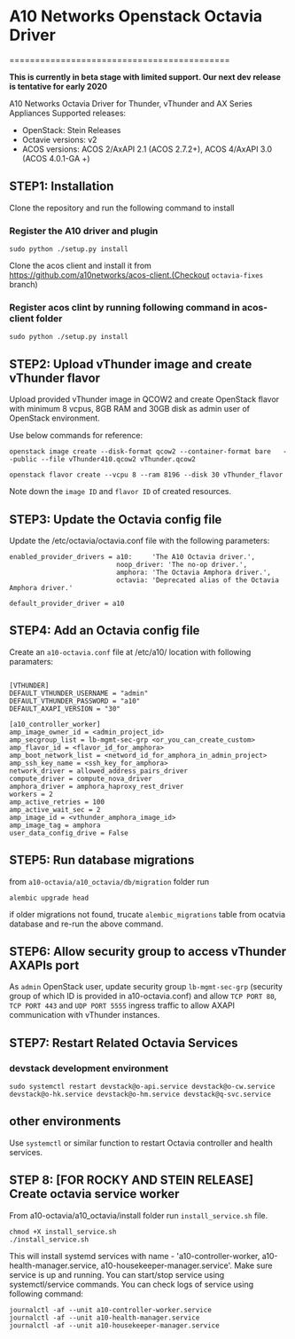 # A10 Networks Openstack Octavia Driver
===========================================

**This is currently in beta stage with limited support. Our next dev release is tentative for early 2020**

A10 Networks Octavia Driver for Thunder, vThunder and AX Series Appliances 
Supported releases:

* OpenStack: Stein Releases
* Octavie versions: v2
* ACOS versions: ACOS 2/AxAPI 2.1 (ACOS 2.7.2+), ACOS 4/AxAPI 3.0 (ACOS 4.0.1-GA +)

## STEP1: Installation

Clone the repository and run the following command to install

### Register the A10 driver and plugin
`sudo python ./setup.py install`

Clone the acos client and install it from https://github.com/a10networks/acos-client.(Checkout `octavia-fixes` branch)

### Register acos clint by running following command in acos-client folder

`sudo python ./setup.py install`

## STEP2: Upload vThunder image and create vThunder flavor

Upload provided vThunder image in QCOW2 and create OpenStack flavor with minimum 8 vcpus, 8GB RAM and 30GB disk as admin user of OpenStack environment.

Use below commands for reference:

```shell
openstack image create --disk-format qcow2 --container-format bare   --public --file vThunder410.qcow2 vThunder.qcow2

openstack flavor create --vcpu 8 --ram 8196 --disk 30 vThunder_flavor
```

Note down the `image ID` and `flavor ID` of created resources.

## STEP3: Update the Octavia config file

Update the /etc/octavia/octavia.conf file with the following parameters:

```shell
enabled_provider_drivers = a10:     'The A10 Octavia driver.',
                           noop_driver: 'The no-op driver.',
                           amphora: 'The Octavia Amphora driver.',
                           octavia: 'Deprecated alias of the Octavia Amphora driver.'

default_provider_driver = a10
```

## STEP4: Add an Octavia config file 
Create an `a10-octavia.conf` file at /etc/a10/ location with following paramaters:

```shell

[VTHUNDER]
DEFAULT_VTHUNDER_USERNAME = "admin"
DEFAULT_VTHUNDER_PASSWORD = "a10"
DEFAULT_AXAPI_VERSION = "30"
```

```shell
[a10_controller_worker]
amp_image_owner_id = <admin_project_id>
amp_secgroup_list = lb-mgmt-sec-grp <or_you_can_create_custom>
amp_flavor_id = <flavor_id_for_amphora>
amp_boot_network_list = <netword_id_for_amphora_in_admin_project>
amp_ssh_key_name = <ssh_key_for_amphora>
network_driver = allowed_address_pairs_driver
compute_driver = compute_nova_driver
amphora_driver = amphora_haproxy_rest_driver
workers = 2
amp_active_retries = 100
amp_active_wait_sec = 2
amp_image_id = <vthunder_amphora_image_id>
amp_image_tag = amphora
user_data_config_drive = False
```

## STEP5: Run database migrations

from `a10-octavia/a10_octavia/db/migration` folder run 

```shell
alembic upgrade head
```

if older migrations not found, trucate `alembic_migrations` table from ocatvia database and re-run the above command.

## STEP6: Allow security group to access vThunder AXAPIs port

As `admin` OpenStack user, update security group `lb-mgmt-sec-grp` (security group of which ID is provided in a10-octavia.conf) and allow `TCP PORT 80`, `TCP PORT 443` and `UDP PORT 5555`  ingress traffic to allow AXAPI communication with vThunder instances.

## STEP7: Restart Related Octavia Services
### devstack development environment
`sudo systemctl restart devstack@o-api.service devstack@o-cw.service devstack@o-hk.service devstack@o-hm.service devstack@q-svc.service`

## other environments
Use `systemctl` or similar function to restart Octavia controller and health services. 

## STEP 8: [FOR ROCKY AND STEIN RELEASE] Create octavia service worker
From a10-octavia/a10_octavia/install folder run `install_service.sh` file.
```shell
chmod +X install_service.sh
./install_service.sh
```
This will install systemd services with name - 'a10-controller-worker, a10-health-manager.service, a10-housekeeper-manager.service'. Make sure service is up and running.
You can start/stop service using systemctl/service commands.
You can check logs of service using following command:
```shell
journalctl -af --unit a10-controller-worker.service
journalctl -af --unit a10-health-manager.service
journalctl -af --unit a10-housekeeper-manager.service
```
